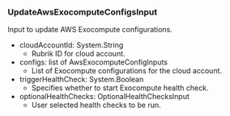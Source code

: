 ### UpdateAwsExocomputeConfigsInput
Input to update AWS Exocompute configurations.

- cloudAccountId: System.String
  - Rubrik ID for cloud account.
- configs: list of AwsExocomputeConfigInputs
  - List of Exocompute configurations for the cloud account.
- triggerHealthCheck: System.Boolean
  - Specifies whether to start Exocompute health check.
- optionalHealthChecks: OptionalHealthChecksInput
  - User selected health checks to be run.
